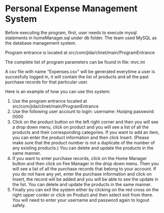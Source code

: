 Personal Expense Management System
===================
Before executing the program, first, user needs to execute mysql statements in homeManager.sql under db folder. The team used MySQL as the database management system. 

Program entrance is located at src/com/jida/clinet/main/ProgramEntrance

The complete list of program parameters can be found in file: mvc.ini

A csv file with name "Expenses.csv" will be generated everytime a user is succesfully logged in, it will contain the list of products and all the past purchase records for that particular user. 

Here is an example of how you can use this system:

1. Use the program entrance located at src/com/jida/clinet/main/ProgramEntrance
2. Use the following user account to login: 
      username: Huiqing
      password: 0000
3. Click on the product button on the left right corner and then you will see a drop down menu, click on product and you will see a list of all the products and their corresponding categories. If you want to add an item, you can enter the product information and then click Insert. (Please make sure that the product number is not a duplicate of the number of any existing products.) You can delete and update the products in the same manner. 
4. If you want to enter purchase records, click on the Home Manager button and then click on Fee Manager in the drop down menu. Then you will see a list of all the purchase records that belong to your account. If you do not have any yet, enter the purchase information and click on Insert, the record will be added and you will be able to see the update in the list. You can delete and update the products in the same manner. 
5. Finally you can exit the system either by clicking on the red cross on the right upper corder or click on Product and then select exit from there. You will need to enter your username and password again to logout safely. 
